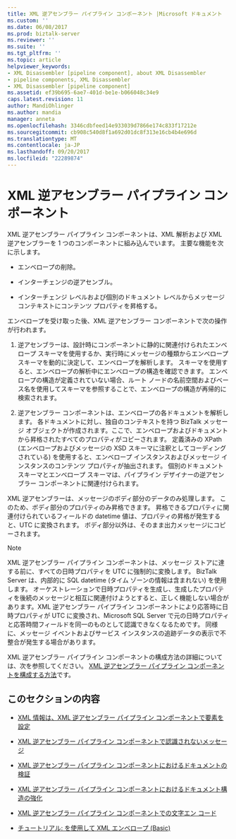 ```yaml
---
title: XML 逆アセンブラー パイプライン コンポーネント |Microsoft ドキュメント
ms.custom: ''
ms.date: 06/08/2017
ms.prod: biztalk-server
ms.reviewer: ''
ms.suite: ''
ms.tgt_pltfrm: ''
ms.topic: article
helpviewer_keywords:
- XML Disassembler [pipeline component], about XML Disassembler
- pipeline components, XML Disassembler
- XML Disassembler [pipeline component]
ms.assetid: ef39b695-6ae7-401d-be1e-b066048c34e9
caps.latest.revision: 11
author: MandiOhlinger
ms.author: mandia
manager: anneta
ms.openlocfilehash: 3346cdbfeed14e933039d7866e174c833f17212e
ms.sourcegitcommit: cb908c540d8f1a692d01dc8f313e16cb4b4e696d
ms.translationtype: MT
ms.contentlocale: ja-JP
ms.lasthandoff: 09/20/2017
ms.locfileid: "22289874"
---
```

# <a name="xml-disassembler-pipeline-component"></a>XML 逆アセンブラー パイプライン コンポーネント
XML 逆アセンブラー パイプライン コンポーネントは、XML 解析および XML 逆アセンブラーを 1 つのコンポーネントに組み込んでいます。 主要な機能を次に示します。  
  
-   エンベロープの削除。  
  
-   インターチェンジの逆アセンブル。  
  
-   インターチェンジ レベルおよび個別のドキュメント レベルからメッセージ コンテキストにコンテンツ プロパティを昇格する。  
  
 エンベロープを受け取った後、XML 逆アセンブラー コンポーネントで次の操作が行われます。  
  
1.  逆アセンブラーは、設計時にコンポーネントに静的に関連付けられたエンベロープ スキーマを使用するか、実行時にメッセージの種類からエンベロープ スキーマを動的に決定して、エンベロープを解析します。 スキーマを使用すると、エンベロープの解析中にエンベロープの構造を確認できます。 エンベロープの構造が定義されていない場合、ルート ノードの名前空間およびベース名を使用してスキーマを参照することで、エンベロープの構造が再帰的に検索されます。  
  
2.  逆アセンブラー コンポーネントは、エンベロープの各ドキュメントを解析します。 各ドキュメントに対し、独自のコンテキストを持つ BizTalk メッセージ オブジェクトが作成されます。ここで、エンベロープおよびドキュメントから昇格されたすべてのプロパティがコピーされます。 定義済みの XPath (エンベロープおよびメッセージの XSD スキーマに注釈としてコーディングされている) を使用すると、エンベロープ インスタンスおよびメッセージ インスタンスのコンテンツ プロパティが抽出されます。 個別のドキュメント スキーマとエンベロープ スキーマは、パイプライン デザイナーの逆アセンブラー コンポーネントに関連付けられます。  
  
 XML 逆アセンブラーは、メッセージのボディ部分のデータのみ処理します。 このため、ボディ部分のプロパティのみ昇格できます。 昇格できるプロパティに関連付けられているフィールドの datetime 値は、プロパティの昇格が発生すると、UTC に変換されます。 ボディ部分以外は、そのまま出力メッセージにコピーされます。  
  
> [!NOTE]
>  XML 逆アセンブラー パイプライン コンポーネントは、メッセージ ストアに達する前に、すべての日時プロパティを UTC に強制的に変換します。 BizTalk Server は、内部的に SQL datetime (タイム ゾーンの情報は含まれない) を使用します。 オーケストレーションで日時プロパティを生成し、生成したプロパティを後続のメッセージと相互に関連付けようとすると、正しく機能しない場合があります。XML 逆アセンブラー パイプライン コンポーネントにより応答時に日時プロパティが UTC に変換され、Microsoft SQL Server で元の日時プロパティと応答時間フィールドを同一のものとして認識できなくなるためです。 同様に、メッセージ イベントおよびサービス インスタンスの追跡データの表示で不整合が発生する場合があります。  
  
 XML 逆アセンブラー パイプライン コンポーネントの構成方法の詳細については、次を参照してください。 [XML 逆アセンブラー パイプライン コンポーネントを構成する方法](../core/how-to-configure-the-xml-disassembler-pipeline-component.md)です。  
  
## <a name="in-this-section"></a>このセクションの内容  
  
-   [XML 情報は、XML 逆アセンブラー パイプライン コンポーネントで要素を設定](../core/xml-information-set-elements-in-the-xml-disassembler-pipeline-component.md)  
  
-   [XML 逆アセンブラー パイプライン コンポーネントで認識されないメッセージ](../core/unrecognized-messages-in-the-xml-disassembler-pipeline-component.md)  
  
-   [XML 逆アセンブラー パイプライン コンポーネントにおけるドキュメントの検証](../core/document-validation-in-the-xml-disassembler-pipeline-component.md)  
  
-   [XML 逆アセンブラー パイプライン コンポーネントにおけるドキュメント構造の強化](../core/document-structure-enforcement-in-the-xml-disassembler-pipeline-component.md)  
  
-   [XML 逆アセンブラー パイプライン コンポーネントでの文字エン コード](../core/character-encoding-in-xml-disassembler-pipeline-component.md)  
  
-   [チュートリアル: を使用して XML エンベロープ (Basic)](../core/walkthrough-using-xml-envelopes-basic.md)